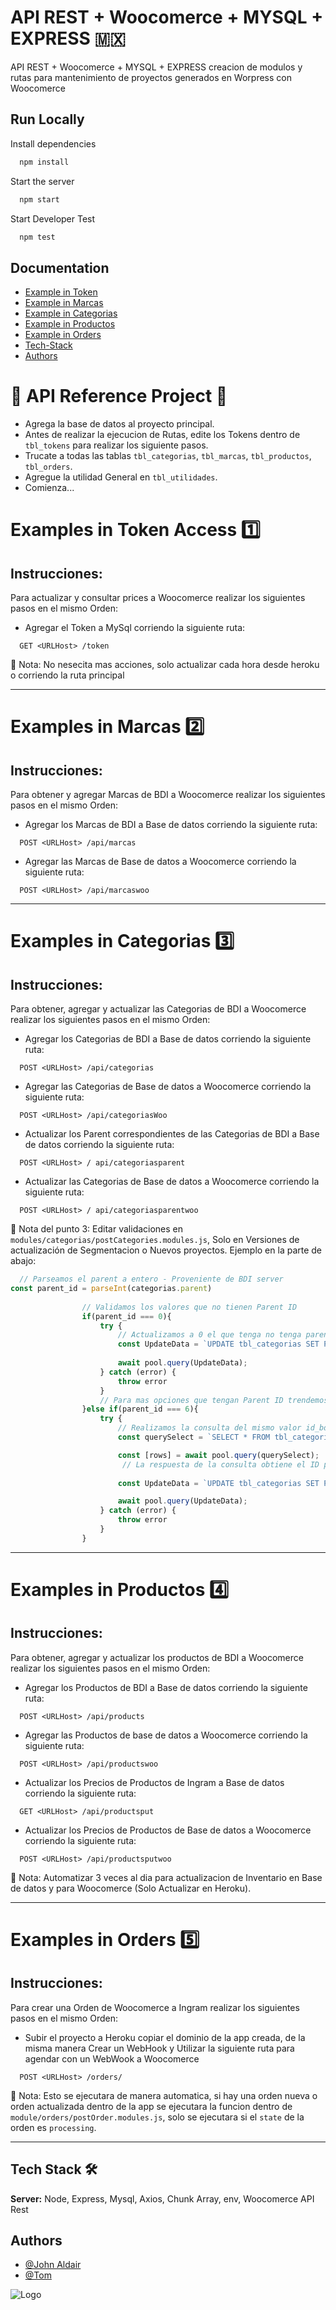 # API REST + Woocomerce + MYSQL + EXPRESS 🇲🇽

API REST + Woocomerce + MYSQL + EXPRESS creacion de modulos y rutas para mantenimiento de proyectos generados en Worpress con Woocomerce


## Run Locally

Install dependencies

```bash
  npm install
```

Start the server

```bash
  npm start
```
Start Developer Test

```bash
  npm test
```

## Documentation

- [Example in Token](https://github.com/Blue-Diamond-Innovation/WooAPINetStore/blob/main/README.md#examples-in-token-access-one)
- [Example in Marcas](https://github.com/Blue-Diamond-Innovation/WooAPINetStore/blob/main/README.md#examples-in-marcas-2%EF%B8%8F%E2%83%A3)
- [Example in Categorias](https://github.com/Blue-Diamond-Innovation/WooAPINetStore/blob/main/README.md#examples-in-categorias-three)
- [Example in Productos](https://github.com/Blue-Diamond-Innovation/WooAPINetStore/blob/main/README.md#examples-in-productos-four)
- [Example in Orders](https://github.com/Blue-Diamond-Innovation/WooAPINetStore/blob/main/README.md#examples-in-orders-five)
- [Tech-Stack](https://github.com/Blue-Diamond-Innovation/WooAPINetStore/blob/main/README.md#tech-stack-)
- [Authors](https://github.com/Blue-Diamond-Innovation/WooAPINetStore/blob/main/README.md#authors)

# :large_blue_circle: API Reference Project :large_blue_circle:

- Agrega la base de datos al proyecto principal.
- Antes de realizar la ejecucion de Rutas, edite los Tokens dentro de `tbl_tokens` para realizar los siguiente pasos.
- Trucate a todas las tablas `tbl_categorias`, `tbl_marcas`, `tbl_productos`, `tbl_orders`.
- Agregue la utilidad General en `tbl_utilidades`.
- Comienza...

# Examples in Token Access :one:
## Instrucciones: 

Para actualizar y consultar prices a Woocomerce realizar los siguientes pasos en el mismo Orden:

- Agregar el Token a MySql corriendo la siguiente ruta: 
```https
  GET <URLHost> /token
```
:round_pushpin: Nota: No nesecita mas acciones, solo actualizar cada hora desde heroku o corriendo la ruta principal

-------------------------------------------------------------
# Examples in Marcas 2️⃣
## Instrucciones: 

Para obtener y agregar Marcas de BDI a Woocomerce realizar los siguientes pasos en el mismo Orden: 

- Agregar los Marcas de BDI a Base de datos corriendo la siguiente ruta: 
```https
  POST <URLHost> /api/marcas
```
- Agregar las Marcas de Base de datos a Woocomerce corriendo la siguiente ruta: 

```https
  POST <URLHost> /api/marcaswoo
```
---

# Examples in Categorias :three:
## Instrucciones: 

Para obtener, agregar y actualizar las Categorias de BDI a Woocomerce realizar los siguientes pasos en el mismo Orden: 

- Agregar los Categorias de BDI a Base de datos corriendo la siguiente ruta: 
```https
  POST <URLHost> /api/categorias
```
- Agregar las Categorias de Base de datos a Woocomerce corriendo la siguiente ruta: 
```https
  POST <URLHost> /api/categoriasWoo
```
- Actualizar los Parent correspondientes de las Categorias de BDI a Base de datos corriendo la siguiente ruta: 
```https
  POST <URLHost> / api/categoriasparent
```
- Actualizar las Categorias de Base de datos a Woocomerce corriendo la siguiente ruta: 
```https
  POST <URLHost> / api/categoriasparentwoo
```
:round_pushpin: Nota del punto 3: Editar validaciones en `modules/categorias/postCategories.modules.js`, Solo en Versiones de actualización de Segmentacion o Nuevos proyectos. Ejemplo en la parte de abajo:

```javascript
  // Parseamos el parent a entero - Proveniente de BDI server
const parent_id = parseInt(categorias.parent)
                
                // Validamos los valores que no tienen Parent ID
                if(parent_id === 0){
                    try {
                        // Actualizamos a 0 el que tenga no tenga parent
                        const UpdateData = `UPDATE tbl_categorias SET Parent = 0 Where Nombre = '${ categorias.nombre }'`;
          
                        await pool.query(UpdateData);
                    } catch (error) {
                        throw error
                    }
                    // Para mas opciones que tengan Parent ID trendemos que modificar la validacion.
                }else if(parent_id === 6){
                    try {
                        // Realizamos la consulta del mismo valor id_bdi
                        const querySelect = `SELECT * FROM tbl_categorias where id_bdi = 6`;

                        const [rows] = await pool.query(querySelect);
                         // La respuesta de la consulta obtiene el ID proveniente de `Woocomerce`, y actualizamos segun el nombre de la misma.
                      
                        const UpdateData = `UPDATE tbl_categorias SET Parent = ${ rows[0].id } where Nombre = '${ categorias.nombre }'`;

                        await pool.query(UpdateData);
                    } catch (error) {
                        throw error
                    }
                }
```
---

# Examples in Productos :four:
## Instrucciones: 

Para obtener, agregar y actualizar los productos de BDI a Woocomerce realizar los siguientes pasos en el mismo Orden: 

- Agregar los Productos de BDI a Base de datos corriendo la siguiente ruta: 
```https
  POST <URLHost> /api/products
```

- Agregar las Productos de base de datos a Woocomerce corriendo la siguiente ruta: 
```https
  POST <URLHost> /api/productswoo
```

- Actualizar los Precios de Productos de Ingram a Base de datos corriendo la siguiente ruta: 
```https
  GET <URLHost> /api/productsput
```

- Actualizar los Precios de Productos de Base de datos a Woocomerce corriendo la siguiente ruta: 
```https
  POST <URLHost> /api/productsputwoo
```

:round_pushpin: Nota: Automatizar 3 veces al dia para actualizacion de Inventario en Base de datos y para Woocomerce (Solo Actualizar en Heroku).

---

# Examples in Orders :five:
## Instrucciones:

Para crear una Orden de Woocomerce a Ingram realizar los siguientes pasos en el mismo Orden: 

- Subir el proyecto a Heroku copiar el dominio de la app creada, de la misma manera Crear un WebHook y Utilizar la siguiente ruta para agendar con un WebWook a Woocomerce
```https
  POST <URLHost> /orders/
```

:round_pushpin: Nota: Esto se ejecutara de manera automatica, si hay una orden nueva o orden actualizada dentro de la app se ejecutara la funcion dentro de `module/orders/postOrder.modules.js`, solo se ejecutara si el `state` de la orden es `processing`.

---

## Tech Stack 🛠

**Server:** Node, Express, Mysql, Axios, Chunk Array, env, Woocomerce API Rest


## Authors

- [@John Aldair](https://github.com/JonaMasterFull)
- [@Tom](https://github.com/otonielcarlos)



![Logo](https://sp-ao.shortpixel.ai/client/to_auto,q_glossy,ret_img/https://www.bluediamondinnovation.com/wp-content/uploads/2021/11/Logo-Transparente_Mesa-de-trabajo-1.png)
